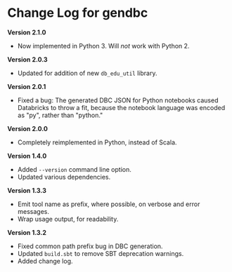 # Change Log for gendbc

**Version 2.1.0**

- Now implemented in Python 3. Will _not_ work with Python 2.

**Version 2.0.3**

- Updated for addition of new `db_edu_util` library.

**Version 2.0.1**

- Fixed a bug: The generated DBC JSON for Python notebooks caused Databricks
  to throw a fit, because the notebook language was encoded as "py", rather
  than "python."

**Version 2.0.0**

- Completely reimplemented in Python, instead of Scala.

**Version 1.4.0**

- Added `--version` command line option.
- Updated various dependencies.

**Version 1.3.3**

- Emit tool name as prefix, where possible, on verbose and error messages.
- Wrap usage output, for readability.

**Version 1.3.2**

- Fixed common path prefix bug in DBC generation.
- Updated `build.sbt` to remove SBT deprecation warnings.
- Added change log.
